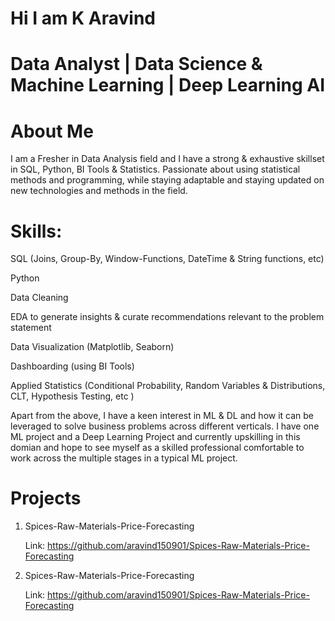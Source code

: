 # Hi I am K Aravind
# Data Analyst | Data Science & Machine Learning | Deep Learning AI
# About Me
I am a Fresher in Data Analysis field and I have a strong & exhaustive skillset in SQL, Python, BI Tools & Statistics. Passionate about using statistical methods and
programming, while staying adaptable and staying updated on new technologies and methods in the field.

# Skills:

SQL (Joins, Group-By, Window-Functions, DateTime & String functions, etc)

Python

Data Cleaning

EDA to generate insights & curate recommendations relevant to the problem statement

Data Visualization (Matplotlib, Seaborn)

Dashboarding (using BI Tools)

Applied Statistics (Conditional Probability, Random Variables & Distributions, CLT, Hypothesis Testing, etc )

Apart from the above, I have a keen interest in ML & DL and how it can be leveraged to solve business problems across different verticals. I have one ML project and a Deep Learning Project and currently upskilling in this domian and hope to see myself as a skilled professional comfortable to work across the multiple stages in a typical ML project.

# Projects 
1. Spices-Raw-Materials-Price-Forecasting

   Link: https://github.com/aravind150901/Spices-Raw-Materials-Price-Forecasting

3. Spices-Raw-Materials-Price-Forecasting

   Link: https://github.com/aravind150901/Spices-Raw-Materials-Price-Forecasting
   
   
